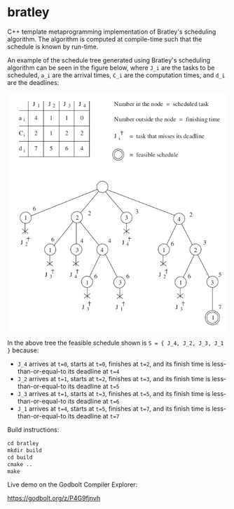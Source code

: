# bratley
C++ template metaprogramming implementation of Bratley's scheduling algorithm. The algorithm is computed at compile-time such that the schedule is known by run-time.

An example of the schedule tree generated using Bratley's scheduling algorithm can be seen in the figure below, where `J_i` are the tasks to be scheduled, `a_i` are the arrival times, `C_i` are the computation times, and `d_i` are the deadlines:

![](bratley_schedule_tree.png)

In the above tree the feasible schedule shown is `S = { J_4, J_2, J_3, J_1 }` because:

- `J_4` arrives at `t=0`, starts at `t=0`, finishes at `t=2`, and its finish time is less-than-or-equal-to its deadline at `t=4`
- `J_2` arrives at `t=1`, starts at `t=2`, finishes at `t=3`, and its finish time is less-than-or-equal-to its deadline at `t=5`
- `J_3` arrives at `t=1`, starts at `t=3`, finishes at `t=5`, and its finish time is less-than-or-equal-to its deadline at `t=6`
- `J_1` arrives at `t=4`, starts at `t=5`, finishes at `t=7`, and its finish time is less-than-or-equal-to its deadline at `t=7`

Build instructions:
```
cd bratley
mkdir build
cd build
cmake ..
make
```

Live demo on the Godbolt Compiler Explorer:

https://godbolt.org/z/P4G9fjnvh
